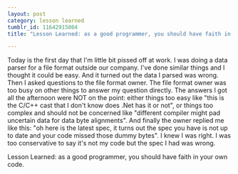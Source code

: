 ```yaml
---
layout: post
category: lesson learned
tumblr_id: 11642915004
title: "Lesson Learned: as a good programmer, you should have faith in your own code"

---
```


<p>Today is the first day that I'm little bit pissed off at work. I was doing a data parser for a file format outside our company. I've done similar things and I thought it could be easy. And it turned out the data I parsed was wrong. Then I asked questions to the file format owner. The file format owner was too busy on other things to answer my question directly. The answers I got all the afternoon were NOT on the point: either things too easy like "this is the C/C++ cast that I don't know does .Net has it or not", or things too complex and should not be concerned like "different compiler might pad uncertain data for data byte alignments". And finally the owner replied me like this: "oh here is the latest spec, it turns out the spec you have is not up to date and your code missed those dummy bytes". I knew I was right. I was too conservative to say it's not my code but the spec I had was wrong.</p>&#13;
&#13;
<p>Lesson Learned: as a good programmer, you should have faith in your own code.</p> 
